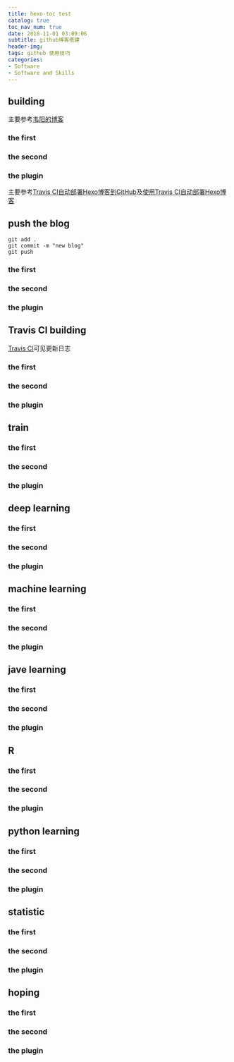```yaml
---
title: hexo-toc test
catalog: true
toc_nav_num: true
date: 2018-11-01 03:09:06
subtitle: github博客搭建
header-img: 
tags: github 使用技巧
categories:
- Software
- Software and Skills
---
```

##  building
  主要参考[韦阳的博客](https://zhuanlan.zhihu.com/p/35668237)
### the first

### the second

### the plugin
  主要参考[Travis CI自动部署Hexo博客到GitHub](https://blog.qizhenjun.com/75a7da42/)及[使用Travis CI自动部署Hexo博客](https://www.itfanr.cc/2017/08/09/using-travis-ci-automatic-deploy-hexo-blogs/)
##  push the blog
``` 
git add .
git commit -m "new blog"
git push 
```
### the first

### the second

### the plugin
##  Travis CI building
  [Travis CI](https://travis-ci.org/)可见更新日志
### the first

### the second

### the plugin

##  train
### the first

### the second

### the plugin
## deep learning
### the first

### the second

### the plugin
## machine learning
### the first

### the second

### the plugin
## jave learning
### the first

### the second

### the plugin
## R
### the first

### the second

### the plugin

## python learning
### the first

### the second

### the plugin
## statistic
### the first

### the second

### the plugin
## hoping
### the first

### the second

### the plugin